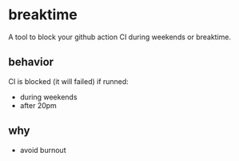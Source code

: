 # breaktime

A tool to block your github action CI during weekends or breaktime.

## behavior

CI is blocked (it will failed) if runned:

- during weekends
- after 20pm 


## why 

- avoid burnout
